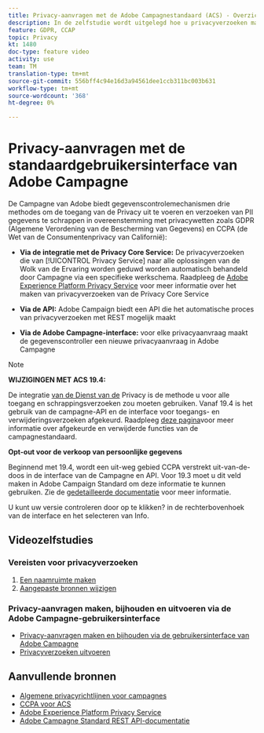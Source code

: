 ```yaml
---
title: Privacy-aanvragen met de Adobe Campagnestandaard (ACS) - Overzicht
description: In de zelfstudie wordt uitgelegd hoe u privacyverzoeken maakt via de interface van Adobe Campagne Standard (ACS).
feature: GDPR, CCAP
topic: Privacy
kt: 1480
doc-type: feature video
activity: use
team: TM
translation-type: tm+mt
source-git-commit: 556bff4c94e16d3a94561dee1ccb311bc003b631
workflow-type: tm+mt
source-wordcount: '368'
ht-degree: 0%

---
```



# Privacy-aanvragen met de standaardgebruikersinterface van Adobe Campagne

De Campagne van Adobe biedt gegevenscontrolemechanismen drie methodes om de toegang van de Privacy uit te voeren en verzoeken van PII gegevens te schrappen in overeenstemming met privacywetten zoals GDPR (Algemene Verordening van de Bescherming van Gegevens) en CCPA (de Wet van de Consumentenprivacy van Californië):

* **Via de integratie met de Privacy Core Service:** De privacyverzoeken die van [!UICONTROL Privacy Service] naar alle oplossingen van de Wolk van de Ervaring worden geduwd worden automatisch behandeld door Campagne via een specifieke werkschema. Raadpleeg de [Adobe Experience Platform Privacy Service](https://adobe.io/apis/cloudplatform/gdpr.html) voor meer informatie over het maken van privacyverzoeken van de Privacy Core Service

* **Via de API:** Adobe Campaign biedt een API die het automatische proces van privacyverzoeken met REST mogelijk maakt

* **Via de Adobe Campagne-interface:** voor elke privacyaanvraag maakt de gegevenscontroller een nieuwe privacyaanvraag in Adobe Campagne

>[!NOTE]
>
> **WIJZIGINGEN MET ACS 19.4:**
> 
> De integratie [van de Dienst van de](https://adobe.io/apis/cloudplatform/gdpr.html) Privacy is de methode u voor alle toegang en schrappingsverzoeken zou moeten gebruiken. Vanaf 19.4 is het gebruik van de campagne-API en de interface voor toegangs- en verwijderingsverzoeken afgekeurd. Raadpleeg [deze pagina](https://helpx.adobe.com/campaign/kb/acs-deprecated-and-removed-features.html)voor meer informatie over afgekeurde en verwijderde functies van de campagnestandaard.
>
>**Opt-out voor de verkoop van persoonlijke gegevens**
>
>Beginnend met 19.4, wordt een uit-weg gebied CCPA verstrekt uit-van-de-doos in de interface van de Campagne en API. Voor 19.3 moet u dit veld maken in Adobe Campaign Standard om deze informatie te kunnen gebruiken. Zie de [gedetailleerde documentatie](https://helpx.adobe.com/campaign/kb/acs-privacy.html#ccpa) voor meer informatie.
>
> U kunt uw versie controleren door op te klikken? in de rechterbovenhoek van de interface en het selecteren van Info.

## Videozelfstudies

### Vereisten voor privacyverzoeken

1. [Een naamruimte maken](/help/privacy/namespaces-for-privacy-requests.md)
1. [Aangepaste bronnen wijzigen](/help/privacy/custom-resources-for-privacy-requests.md)

### Privacy-aanvragen maken, bijhouden en uitvoeren via de Adobe Campagne-gebruikersinterface

* [Privacy-aanvragen maken en bijhouden via de gebruikersinterface van Adobe Campagne](/help/privacy/create-and-track-privacy-requests.md)
* [Privacyverzoeken uitvoeren](/help/privacy/execute-privacy-requests.md)

## Aanvullende bronnen

* [Algemene privacyrichtlijnen voor campagnes](https://helpx.adobe.com/campaign/kb/campaign-privacy-overview.html)
* [CCPA voor ACS](https://helpx.adobe.com/campaign/kb/acs-privacy.html#ccpa)
* [Adobe Experience Platform Privacy Service](https://adobe.io/apis/cloudplatform/gdpr.html)
* [Adobe Campagne Standard REST API-documentatie](https://final-docs.campaign.adobe.com/doc/standard/en/api/ACS_API.html#privacy-management)
